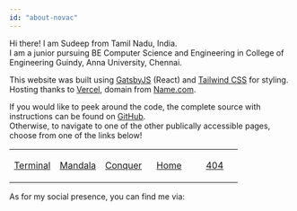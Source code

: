 ```yaml
---
id: "about-novac"
---
```

Hi there! I am Sudeep from Tamil Nadu, India.
<br />I am a junior pursuing BE Computer Science and Engineering in College of Engineering Guindy, Anna University, Chennai.

This website was built using [GatsbyJS](https://www.gatsbyjs.org/) (React) and [Tailwind CSS](https://tailwindcss.com/) for styling.  
Hosting thanks to [Vercel](https://www.vercel.com/), domain from [Name.com](https://name.com/).

If you would like to peek around the code, the complete source with instructions can be found on [GitHub](https://github.com/Novatorem/Website).  
Otherwise, to navigate to one of the other publically accessible pages, choose from one of the links below!

<table width="80%" margin-top="-50px" margin-left="-20px"> 
  <tr>
  <td width="20%">

<a><p align="center">
[Terminal](https://novac.dev/x/intro)‌‌
</p>
  </td>
  <td width="20%">

<a><p align="center">
[Mandala](https://novac.dev/x/mandala)‌‌
</p>
  </td>
    <td width="20%">

<a><p align="center">
[Conquer](https://novac.dev/x/ADC)‌‌
</p>
  </td>
    <td width="20%">

<a><p align="center">
[Home](https://novac.dev/x/home)
</p>
  </td>
    <td width="20%">

<a><p align="center">
[404](https://novac.dev/404)‌‌
</p>
  </td>
  </table>

As for my social presence, you can find me via: